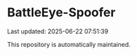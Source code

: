 # BattleEye-Spoofer

Last updated: 2025-06-22 07:51:39

This repository is automatically maintained.
